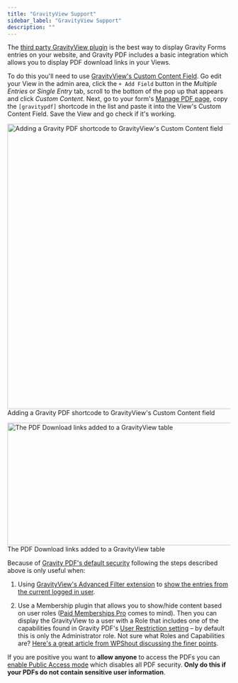 ```yaml
---
title: "GravityView Support"
sidebar_label: "GravityView Support"
description: ""
---
```


The [third party GravityView plugin](https://gravityview.co/?ref=186) is the best way to display Gravity Forms entries on your website, and Gravity PDF includes a basic integration which allows you to display PDF download links in your Views.

To do this you'll need to use [GravityView's Custom Content Field](http://docs.gravityview.co/article/111-using-the-custom-content-field). Go edit your View in the admin area, click the `+ Add Field` button in the *Multiple Entries* or *Single Entry* tab, scroll to the bottom of the pop up that appears and click *Custom Content*. Next, go to your form's [Manage PDF page](user-managing-pdfs.md), copy the `[gravitypdf]` shortcode in the list and paste it into the View's Custom Content Field. Save the View and go check if it's working. 

<img src="https://resources.gravitypdf.com/uploads/2016/06/GravityViewCustomContent.png" alt="Adding a Gravity PDF shortcode to GravityView's Custom Content field" width="952" height="642" class="size-full wp-image-9638" /> Adding a Gravity PDF shortcode to GravityView's Custom Content field

<img src="https://resources.gravitypdf.com/uploads/2016/06/GravityViewList.png" alt="The PDF Download links added to a GravityView table" width="700" height="276" class="size-full wp-image-9637" /> The PDF Download links added to a GravityView table

Because of [Gravity PDF's default security](user-pdf-security.md) following the steps described above is only useful when:

1. Using [GravityView's Advanced Filter extension](https://gravityview.co/extensions/advanced-filter/?ref=186) to [show the entries from the current logged in user](https://docs.gravityview.co/article/203-how-to-show-only-results-submitted-by-the-current-user). 

1. Use a Membership plugin that allows you to show/hide content based on user roles ([Paid Memberships Pro](https://wordpress.org/plugins/paid-memberships-pro/) comes to mind). Then you can display the GravityView to a user with a Role that includes one of the capabilities found in Gravity PDF's [User Restriction setting](user-global-settings.md#user-restriction) – by default this is only the Administrator role. Not sure what Roles and Capabilities are? [Here's a great article from WPShout discussing the finer points](https://wpshout.com/working-with-wordpress-user-roles-and-capabilities/).

If you are positive you want to **allow anyone** to access the PDFs you can [enable Public Access mode](user-setup-pdf.md#enable-public-access) which disables all PDF security. **Only do this if your PDFs do not contain sensitive user information**.

